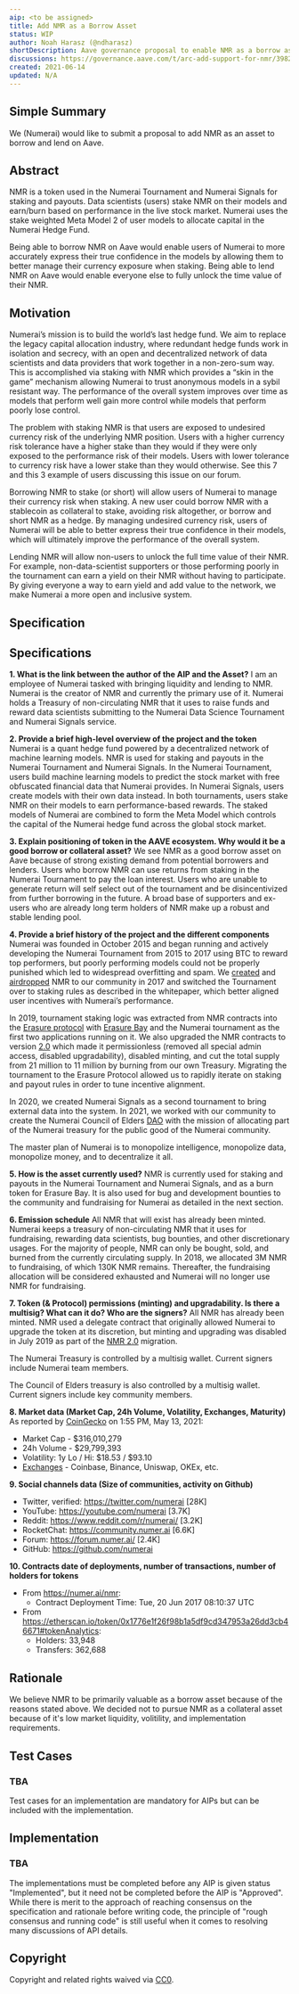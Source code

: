 ```yaml
---
aip: <to be assigned>
title: Add NMR as a Borrow Asset
status: WIP
author: Noah Harasz (@ndharasz)
shortDescription: Aave governance proposal to enable NMR as a borrow asset
discussions: https://governance.aave.com/t/arc-add-support-for-nmr/3982/10
created: 2021-06-14
updated: N/A
---
```


## Simple Summary

We (Numerai) would like to submit a proposal to add NMR as an asset to borrow and lend on Aave.

## Abstract

NMR is a token used in the Numerai Tournament and Numerai Signals for staking and payouts. 
Data scientists (users) stake NMR on their models and earn/burn based on performance in the live stock market. 
Numerai uses the stake weighted Meta Model 2 of user models to allocate capital in the Numerai Hedge Fund.

Being able to borrow NMR on Aave would enable users of Numerai to more accurately express their true confidence 
in the models by allowing them to better manage their currency exposure when staking. Being able to lend NMR on 
Aave would enable everyone else to fully unlock the time value of their NMR.

## Motivation

Numerai’s mission is to build the world’s last hedge fund. We aim to replace the legacy capital allocation industry, 
where redundant hedge funds work in isolation and secrecy, with an open and decentralized network of data scientists and 
data providers that work together in a non-zero-sum way. This is accomplished via staking with NMR which provides a “skin in the game” 
mechanism allowing Numerai to trust anonymous models in a sybil resistant way. The performance of the overall system improves over time 
as models that perform well gain more control while models that perform poorly lose control.

The problem with staking NMR is that users are exposed to undesired currency risk of the underlying NMR position. 
Users with a higher currency risk tolerance have a higher stake than they would if they were only exposed to the performance risk of their models. 
Users with lower tolerance to currency risk have a lower stake than they would otherwise. 
See this 7 and this 3 example of users discussing this issue on our forum.

Borrowing NMR to stake (or short) will allow users of Numerai to manage their currency risk when staking. 
A new user could borrow NMR with a stablecoin as collateral to stake, avoiding risk altogether, or borrow and short NMR as a hedge. 
By managing undesired currency risk, users of Numerai will be able to better express their true confidence in their models, 
which will ultimately improve the performance of the overall system.

Lending NMR will allow non-users to unlock the full time value of their NMR. For example, 
non-data-scientist supporters or those performing poorly in the tournament can earn a yield on their NMR without having to participate. 
By giving everyone a way to earn yield and add value to the network, we make Numerai a more open and inclusive system.


## Specification


## Specifications

**1. What is the link between the author of the AIP and the Asset?**
I am an employee of Numerai tasked with bringing liquidity and lending to NMR. 
Numerai is the creator of NMR and currently the primary use of it. 
Numerai holds a Treasury of non-circulating NMR that it uses to raise funds and reward 
data scientists submitting to the Numerai Data Science Tournament and Numerai Signals service.

**2. Provide a brief high-level overview of the project and the token**
Numerai is a quant hedge fund powered by a decentralized network of machine learning models. 
NMR is used for staking and payouts in the Numerai Tournament and Numerai Signals. 
In the Numerai Tournament, users build machine learning models to predict the stock market with free obfuscated financial data that Numerai provides. 
In Numerai Signals, users create models with their own data instead. 
In both tournaments, users stake NMR on their models to earn performance-based rewards. 
The staked models of Numerai are combined to form the Meta Model which controls the capital of the Numerai hedge fund across the global stock market.

**3. Explain positioning of token in the AAVE ecosystem. Why would it be a good borrow or collateral asset?**
We see NMR as a good borrow asset on Aave because of strong existing demand from potential borrowers and lenders. 
Users who borrow NMR can use returns from staking in the Numerai Tournament to pay the loan interest. 
Users who are unable to generate return will self select out of the tournament and be disincentivized from further borrowing in the future. 
A broad base of supporters and ex-users who are already long term holders of NMR make up a robust and stable lending pool.

**4. Provide a brief history of the project and the different components** Numerai was founded in October 2015 and began running and actively developing the Numerai Tournament from 2015 to 2017 using BTC to reward top performers, but poorly performing models could not be properly punished which led to widespread overfitting and spam. We [created](https://medium.com/numerai/an-ai-hedge-fund-goes-live-on-ethereum-a80470c6b681) and [airdropped](https://medium.com/numerai/a-new-cryptocurrency-for-coordinating-artificial-intelligence-on-numerai-9251a131419a) NMR to our community in 2017 and switched the Tournament over to staking rules as described in the whitepaper, which better aligned user incentives with Numerai’s performance.

In 2019, tournament staking logic was extracted from NMR contracts into the [Erasure protocol](https://erasure.world/) 
with [Erasure Bay](https://erasurebay.org/) and the Numerai tournament as the first two applications running on it. 
We also upgraded the NMR contracts to version [2.0](https://medium.com/numerai/nmr2point0-66a45a9a5e70) which made it permissionless 
(removed all special admin access, disabled upgradability), disabled minting, and cut the total supply from 21 million to 11 million 
by burning from our own Treasury. Migrating the tournament to the Erasure Protocol allowed us to rapidly iterate on staking and payout 
rules in order to tune incentive alignment.

In 2020, we created Numerai Signals as a second tournament to bring external data into the system. 
In 2021, we worked with our community to create the Numerai Council of Elders [DAO](https://app.ens.domains/name/councilofelders.eth) 
with the mission of allocating part of the Numerai treasury for the public good of the Numerai community.

The master plan of Numerai is to monopolize intelligence, monopolize data, monopolize money, and to decentralize it all.

**5. How is the asset currently used?**
NMR is currently used for staking and payouts in the Numerai Tournament and Numerai Signals, and as a burn token for Erasure Bay. 
It is also used for bug and development bounties to the community and fundraising for Numerai as detailed in the next section.

**6. Emission schedule**
All NMR that will exist has already been minted. Numerai keeps a treasury of non-circulating NMR that it uses for fundraising, 
rewarding data scientists, bug bounties, and other discretionary usages. For the majority of people, NMR can only be bought, 
sold, and burned from the currently circulating supply. In 2018, we allocated 3M NMR to fundraising, of which 130K NMR remains. 
Thereafter, the fundraising allocation will be considered exhausted and Numerai will no longer use NMR for fundraising.

**7. Token (& Protocol) permissions (minting) and upgradability. Is there a multisig? What can it do? Who are the signers?**
All NMR has already been minted. NMR used a delegate contract that originally allowed Numerai to upgrade the token at its discretion, 
but minting and upgrading was disabled in July 2019 as part of the [NMR 2.0](https://medium.com/numerai/nmr2point0-66a45a9a5e70) migration.

The Numerai Treasury is controlled by a multisig wallet. Current signers include Numerai team members.

The Council of Elders treasury is also controlled by a multisig wallet. Current signers include key community members.

**8. Market data (Market Cap, 24h Volume, Volatility, Exchanges, Maturity)**
As reported by [CoinGecko](https://www.coingecko.com/en/coins/numeraire) on 1:55 PM, May 13, 2021:
* Market Cap - $316,010,279
* 24h Volume - $29,799,393
* Volatility: 1y Lo / Hi: $18.53 / $93.10
* [Exchanges](https://www.coingecko.com/en/coins/numeraire#markets) - Coinbase, Binance, Uniswap, OKEx, etc.

**9. Social channels data (Size of communities, activity on Github)**
* Twitter, verified: https://twitter.com/numerai [28K]
* YouTube: https://youtube.com/numerai [3.7K]
* Reddit: https://www.reddit.com/r/numerai/ [3.2K]
* RocketChat: https://community.numer.ai [6.6K]
* Forum: https://forum.numer.ai/ [2.4K]
* GitHub: https://github.com/numerai

**10. Contracts date of deployments, number of transactions, number of holders for tokens**
* From https://numer.ai/nmr:
  * Contract Deployment Time: Tue, 20 Jun 2017 08:10:37 UTC
* From https://etherscan.io/token/0x1776e1f26f98b1a5df9cd347953a26dd3cb46671#tokenAnalytics:
  * Holders: 33,948
  * Transfers: 362,688


## Rationale

We believe NMR to be primarily valuable as a borrow asset because of the reasons stated above.
We decided not to pursue NMR as a collateral asset because of it's low market liquidity, volitility, and implementation requirements.

## Test Cases

### TBA
Test cases for an implementation are mandatory for AIPs but can be included with the implementation.

## Implementation

### TBA
The implementations must be completed before any AIP is given status "Implemented", but it need not be completed before the AIP is "Approved". 
While there is merit to the approach of reaching consensus on the specification and rationale before writing code, the principle of 
"rough consensus and running code" is still useful when it comes to resolving many discussions of API details.

## Copyright

Copyright and related rights waived via [CC0](https://creativecommons.org/publicdomain/zero/1.0/).
